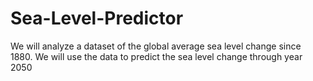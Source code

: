 # Sea-Level-Predictor
We will analyze a dataset of the global average sea level change since 1880. We will use the data to predict the sea level change through year 2050
